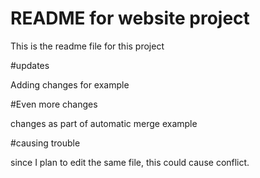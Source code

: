 # README for website project

This is the readme file for this project

#updates

Adding changes for example

#Even more changes

changes as part of automatic merge example

#causing trouble

since I plan to edit the same file, this could cause conflict.